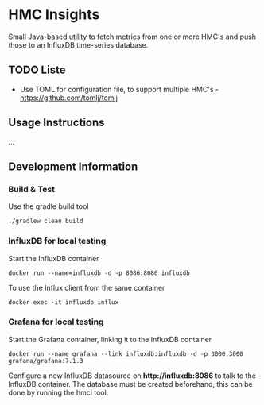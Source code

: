 # HMC Insights

Small Java-based utility to fetch metrics from one or more HMC's and push those to an InfluxDB time-series database. 

## TODO Liste

- Use TOML for configuration file, to support multiple HMC's - https://github.com/tomlj/tomlj


## Usage Instructions

...

## Development Information

### Build &amp; Test

Use the gradle build tool

    ./gradlew clean build
    

### InfluxDB for local testing

Start the InfluxDB container

    docker run --name=influxdb -d -p 8086:8086 influxdb

To use the Influx client from the same container

    docker exec -it influxdb influx


### Grafana for local testing 

Start the Grafana container, linking it to the InfluxDB container

    docker run --name grafana --link influxdb:influxdb -d -p 3000:3000 grafana/grafana:7.1.3
    
Configure a new InfluxDB datasource on **http://influxdb:8086** to talk to the InfluxDB container. The database must be created beforehand, this can be done by running the hmci tool.